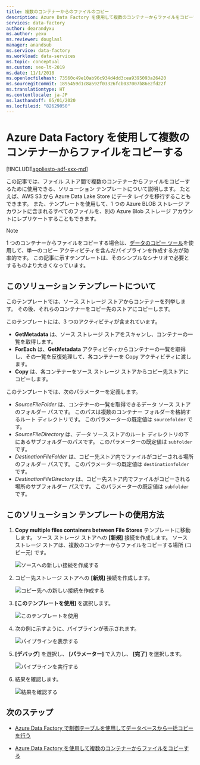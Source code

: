 ```yaml
---
title: 複数のコンテナーからのファイルのコピー
description: Azure Data Factory を使用して複数のコンテナーからファイルをコピーするための、ソリューション テンプレート の使用方法について説明します。
services: data-factory
author: dearandyxu
ms.author: yexu
ms.reviewer: douglasl
manager: anandsub
ms.service: data-factory
ms.workload: data-services
ms.topic: conceptual
ms.custom: seo-lt-2019
ms.date: 11/1/2018
ms.openlocfilehash: 73560c49e10ab96c934d4dd3cea9395093a26420
ms.sourcegitcommit: 1895459d1c8a592f03326fcb037007b86e2fd22f
ms.translationtype: HT
ms.contentlocale: ja-JP
ms.lasthandoff: 05/01/2020
ms.locfileid: "82629050"
---
```

# <a name="copy-files-from-multiple-containers-with-azure-data-factory"></a>Azure Data Factory を使用して複数のコンテナーからファイルをコピーする

[!INCLUDE[appliesto-adf-xxx-md](includes/appliesto-adf-xxx-md.md)]

この記事では、ファイル ストア間で複数のコンテナーからファイルをコピーするために使用できる、ソリューション テンプレートについて説明します。 たとえば、AWS S3 から Azure Data Lake Store にデータ レイクを移行することもできます。 また、テンプレートを使用して、1 つの Azure BLOB ストレージ アカウントに含まれるすべてのファイルを、別の Azure Blob ストレージ アカウントにレプリケートすることもできます。

> [!NOTE]
> 1 つのコンテナーからファイルをコピーする場合は、[データのコピー ツール](copy-data-tool.md)を使用して、単一のコピー アクティビティを含んだパイプラインを作成する方が効率的です。 この記事に示すテンプレートは、そのシンプルなシナリオで必要とするものより大きくなっています。

## <a name="about-this-solution-template"></a>このソリューション テンプレートについて

このテンプレートでは、ソース ストレージ ストアからコンテナーを列挙します。 その後、それらのコンテナーをコピー先のストアにコピーします。

このテンプレートには、3 つのアクティビティが含まれています。
- **GetMetadata** は、ソース ストレージ ストアをスキャンし、コンテナーの一覧を取得します。
- **ForEach** は、**GetMetadata** アクティビティからコンテナーの一覧を取得し、その一覧を反復処理して、各コンテナーを Copy アクティビティに渡します。
- **Copy** は、各コンテナーをソース ストレージ ストアからコピー先ストアにコピーします。

このテンプレートでは、次のパラメーターを定義します。
- *SourceFileFolder* は、コンテナーの一覧を取得できるデータ ソース ストアのフォルダー パスです。 このパスは複数のコンテナー フォルダーを格納するルート ディレクトリです。 このパラメーターの既定値は `sourcefolder` です。
- *SourceFileDirectory* は、データ ソース ストアのルート ディレクトリの下にあるサブフォルダーのパスです。 このパラメーターの既定値は `subfolder` です。
- *DestinationFileFolder* は、コピー先ストア内でファイルがコピーされる場所のフォルダー パスです。 このパラメーターの既定値は `destinationfolder` です。
- *DestinationFileDirectory* は、コピー先ストア内でファイルがコピーされる場所のサブフォルダー パスです。 このパラメーターの既定値は `subfolder` です。

## <a name="how-to-use-this-solution-template"></a>このソリューション テンプレートの使用方法

1. **Copy multiple files containers between File Stores** テンプレートに移動します。 ソース ストレージ ストアへの **[新規]** 接続を作成します。 ソース ストレージ ストアは、複数のコンテナーからファイルをコピーする場所 (コピー元) です。

    ![ソースへの新しい接続を作成する](media/solution-template-copy-files-multiple-containers/copy-files-multiple-containers-image1.png)

2. コピー先ストレージ ストアへの **[新規]** 接続を作成します。

    ![コピー先への新しい接続を作成する](media/solution-template-copy-files-multiple-containers/copy-files-multiple-containers-image2.png)

3. **[このテンプレートを使用]** を選択します。

    ![このテンプレートを使用](media/solution-template-copy-files-multiple-containers/copy-files-multiple-containers-image3.png)
    
4. 次の例に示すように、パイプラインが表示されます。

    ![パイプラインを表示する](media/solution-template-copy-files-multiple-containers/copy-files-multiple-containers-image4.png)

5. **[デバッグ]** を選択し、 **[パラメーター]** で入力し、 **[完了]** を選択します。

    ![パイプラインを実行する](media/solution-template-copy-files-multiple-containers/copy-files-multiple-containers-image5.png)

6. 結果を確認します。

    ![結果を確認する](media/solution-template-copy-files-multiple-containers/copy-files-multiple-containers-image6.png)

## <a name="next-steps"></a>次のステップ

- [Azure Data Factory で制御テーブルを使用してデータベースから一括コピーを行う](solution-template-bulk-copy-with-control-table.md)

- [Azure Data Factory を使用して複数のコンテナーからファイルをコピーする](solution-template-copy-files-multiple-containers.md)
